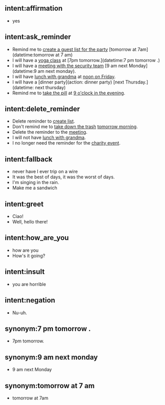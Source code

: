 ## intent:affirmation
- yes

## intent:ask_reminder
- Remind me to [create a guest list for the party](action) [tomorrow at 7am](datetime:tomorrow at 7 am)
- I will have a [yoga class](action) at [7pm tomorrow.](datetime:7 pm tomorrow .)
- I will have a [meeting with the security team](action) [9 am next Monday](datetime:9 am next monday).
- I will have [lunch with grandma](action) at [noon on Friday](datetime).
- I will have a [dinner party](action: dinner party) [next Thursday.](datetime: next thursday)
- Remind me to [take the pill](action) at [9 o'clock in the evening](datetime).

## intent:delete_reminder
- Delete reminder to [create list](action).
- Don't remind me to [take down the trash](action) [tomorrow morning](datetime).
- Delete the reminder to the [meeting](action).
- I will not have [lunch with grandma](action).
- I no longer need the reminder for the [charity event](action).

## intent:fallback
- never have I ever trip on a wire
- It was the best of days, it was the worst of days.
- I'm singing in the rain.
- Make me a sandwich

## intent:greet
- Ciao!
- Well, hello there!

## intent:how_are_you
- how are you
- How's it going?

## intent:insult
- you are horrible

## intent:negation
- Nu-uh.

## synonym:7 pm tomorrow .
- 7pm tomorrow.

## synonym:9 am next monday
- 9 am next Monday

## synonym:tomorrow at 7 am
- tomorrow at 7am
